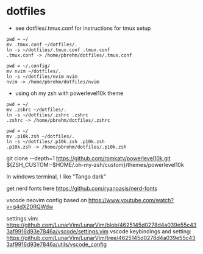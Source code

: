 # dotfiles

- see dotfiles/.tmux.conf for instructions for tmux setup
```
pwd = ~/
mv .tmux.conf ~/dotfiles/.
ln -s ~/dotfiles/.tmux.conf .tmux.conf
.tmux.conf -> /home/pbrehm/dotfiles/.tmux.conf
```

```
pwd = ~/.config/
mv nvim ~/dotfiles/.
ln -s ~/dotfiles/nvim nvim
nvim -> /home/pbrehm/dotfiles/nvim
```

- using oh my zsh with powerlevel10k theme
```
pwd = ~/
mv .zshrc ~/dotfiles/.
ln -s ~/dotfiles/.zshrc .zshrc
.zshrc -> /home/pbrehm/dotfiles/.zshrc
```

```
pwd = ~/
mv .p10k.zsh ~/dotfiles/.
ln -s ~/dotfiles/.p10k.zsh .p10k.zsh
.p10k.zsh -> /home/pbrehm/dotfiles/.p10k.zsh
```
git clone --depth=1 https://github.com/romkatv/powerlevel10k.git ${ZSH_CUSTOM:-$HOME/.oh-my-zsh/custom}/themes/powerlevel10k


In windows terminal, I like "Tango dark"

get nerd fonts here
https://github.com/ryanoasis/nerd-fonts

vscode neovim config based on 
https://www.youtube.com/watch?v=g4dXZ0RQWdw

settings.vim: https://github.com/LunarVim/LunarVim/blob/4625145d0278d4a039e55c433af9916d93e7846a/vscode/settings.vim
vscode keybindings and setting: https://github.com/LunarVim/LunarVim/tree/4625145d0278d4a039e55c433af9916d93e7846a/utils/vscode_config
